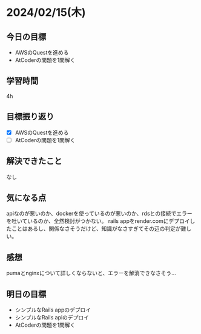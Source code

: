 # 2024/02/15(木)

## 今日の目標
* AWSのQuestを進める
* AtCoderの問題を1問解く

## 学習時間
4h

## 目標振り返り
* [x] AWSのQuestを進める
* [ ] AtCoderの問題を1問解く

## 解決できたこと
なし

## 気になる点
apiなのが悪いのか、dockerを使っているのが悪いのか、rdsとの接続でエラーを吐いているのか、全然検討がつかない。
rails appをrender.comにデプロイしたことはあるし、関係なさそうだけど、知識がなさすぎてその辺の判定が難しい。

## 感想
pumaとnginxについて詳しくならないと、エラーを解消できなさそう...

## 明日の目標
* シンプルなRails appのデプロイ
* シンプルなRails apiのデプロイ
* AtCoderの問題を1問解く
